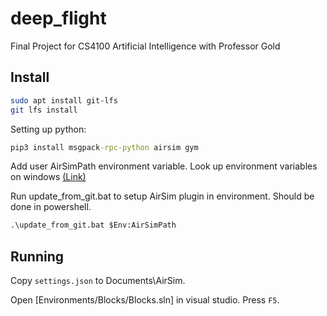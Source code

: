 # deep_flight
Final Project for CS4100 Artificial Intelligence with Professor Gold

## Install

``` bash
sudo apt install git-lfs
git lfs install
```

Setting up python:

``` cmd
pip3 install msgpack-rpc-python airsim gym
```

Add user AirSimPath environment variable. Look up environment variables on windows [(Link)](https://www.architectryan.com/2018/08/31/how-to-change-environment-variables-on-windows-10/)

Run update_from_git.bat to setup AirSim plugin in environment. Should be done in powershell.

``` cmd
.\update_from_git.bat $Env:AirSimPath
```

## Running

Copy `settings.json` to Documents\AirSim.

Open [Environments/Blocks/Blocks.sln] in visual studio. Press `F5`.

